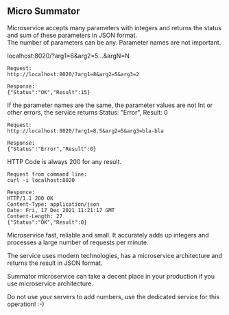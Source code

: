 ## Micro Summator

Microservice accepts many parameters with integers and returns the status and sum of these parameters in JSON format.</br>
The number of parameters can be any. Parameter names are not important.

localhost:8020/?arg1=8&arg2=5...&argN=N
```
Request:
http://localhost:8020/?arg1=8&arg2=5&arg3=2

Response:
{"Status":"OK","Result":15}
```
If the parameter names are the same, the parameter values are not Int or other errors, the service returns Status: "Error", Result: 0
```
Request:
http://localhost:8020/?arg1=8.5&arg2=5&arg3=bla-bla

Response:
{"Status":"Error","Result":0}
```
HTTP Code is always 200 for any result.
```
Request from command line: 
curl -i localhost:8020

Responce:
HTTP/1.1 200 OK
Content-Type: application/json
Date: Fri, 17 Dec 2021 11:21:17 GMT
Content-Length: 27
{"Status":"OK","Result":0}
```

Microservice fast, reliable and small. It accurately adds up integers and processes a large number of requests per minute.

The service uses modern technologies, has a microservice architecture and returns the result in JSON format. 

Summator microservice can take a decent place in your production if you use microservice architecture.

Do not use your servers to add numbers, use the dedicated service for this operation! :-)
